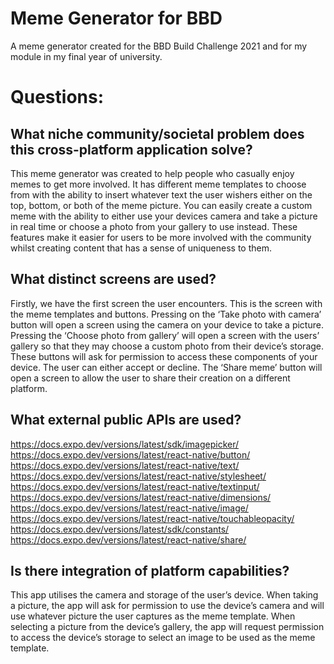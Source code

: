 # Meme Generator for BBD
A meme generator created for the BBD Build Challenge 2021 and for my module in my final year of university. 

# Questions:

## What niche community/societal problem does this cross-platform application solve?
This meme generator was created to help people who casually enjoy memes to get more involved.  It has different meme templates to choose from with the ability to insert whatever text the user wishers either on the top, bottom, or both of the meme picture. You can easily create a custom meme with the ability to either use your devices camera and take a picture in real time or choose a photo from your gallery to use instead. These features make it easier for users to be more involved with the community whilst creating content that has a sense of uniqueness to them. 

## What distinct screens are used?
Firstly, we have the first screen the user encounters. This is the screen with the meme templates and buttons. Pressing on the ‘Take photo with camera’ button will open a screen using the camera on your device to take a picture. Pressing the ‘Choose photo from gallery’ will open a screen with the users’ gallery so that they may choose a custom photo from their device’s storage. These buttons will ask for permission to access these components of your device. The user can either accept or decline. The ‘Share meme’ button will open a screen to allow the user to share their creation on a different platform. 

## What external public APIs are used?
https://docs.expo.dev/versions/latest/sdk/imagepicker/
https://docs.expo.dev/versions/latest/react-native/button/
https://docs.expo.dev/versions/latest/react-native/text/
https://docs.expo.dev/versions/latest/react-native/stylesheet/
https://docs.expo.dev/versions/latest/react-native/textinput/
https://docs.expo.dev/versions/latest/react-native/dimensions/
https://docs.expo.dev/versions/latest/react-native/image/
https://docs.expo.dev/versions/latest/react-native/touchableopacity/
https://docs.expo.dev/versions/latest/sdk/constants/
https://docs.expo.dev/versions/latest/react-native/share/


## Is there integration of platform capabilities?
This app utilises the camera and storage of the user’s device. When taking a picture, the app will ask for permission to use the device’s camera and will use whatever picture the user captures as the meme template. When selecting a picture from the device’s gallery, the app will request permission to access the device’s storage to select an image to be used as the meme template. 

